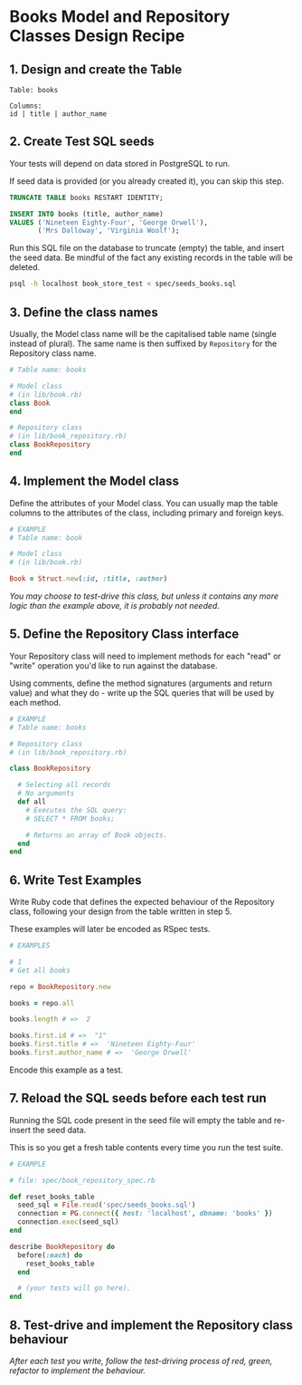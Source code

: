 # Books Model and Repository Classes Design Recipe

## 1. Design and create the Table

```
Table: books

Columns:
id | title | author_name
```

## 2. Create Test SQL seeds

Your tests will depend on data stored in PostgreSQL to run.

If seed data is provided (or you already created it), you can skip this step.

```sql
TRUNCATE TABLE books RESTART IDENTITY;

INSERT INTO books (title, author_name)
VALUES ('Nineteen Eighty-Four', 'George Orwell'),
       ('Mrs Dalloway', 'Virginia Woolf');
```

Run this SQL file on the database to truncate (empty) the table, and insert the seed data. Be mindful of the fact any
existing records in the table will be deleted.

```bash
psql -h localhost book_store_test < spec/seeds_books.sql
```

## 3. Define the class names

Usually, the Model class name will be the capitalised table name (single instead of plural). The same name is then
suffixed by `Repository` for the Repository class name.

```ruby
# Table name: books

# Model class
# (in lib/book.rb)
class Book
end

# Repository class
# (in lib/book_repository.rb)
class BookRepository
end
```

## 4. Implement the Model class

Define the attributes of your Model class. You can usually map the table columns to the attributes of the class,
including primary and foreign keys.

```ruby
# EXAMPLE
# Table name: book

# Model class
# (in lib/book.rb)

Book = Struct.new(:id, :title, :author)
```

*You may choose to test-drive this class, but unless it contains any more logic than the example above, it is probably
not needed.*

## 5. Define the Repository Class interface

Your Repository class will need to implement methods for each "read" or "write" operation you'd like to run against the
database.

Using comments, define the method signatures (arguments and return value) and what they do - write up the SQL queries
that will be used by each method.

```ruby
# EXAMPLE
# Table name: books

# Repository class
# (in lib/book_repository.rb)

class BookRepository

  # Selecting all records
  # No arguments
  def all
    # Executes the SQL query:
    # SELECT * FROM books;

    # Returns an array of Book objects.
  end
end
```

## 6. Write Test Examples

Write Ruby code that defines the expected behaviour of the Repository class, following your design from the table
written in step 5.

These examples will later be encoded as RSpec tests.

```ruby
# EXAMPLES

# 1
# Get all books

repo = BookRepository.new

books = repo.all

books.length # =>  2

books.first.id # =>  "1"
books.first.title # =>  'Nineteen Eighty-Four'
books.first.author_name # =>  'George Orwell'
```

Encode this example as a test.

## 7. Reload the SQL seeds before each test run

Running the SQL code present in the seed file will empty the table and re-insert the seed data.

This is so you get a fresh table contents every time you run the test suite.

```ruby
# EXAMPLE

# file: spec/book_repository_spec.rb

def reset_books_table
  seed_sql = File.read('spec/seeds_books.sql')
  connection = PG.connect({ host: 'localhost', dbname: 'books' })
  connection.exec(seed_sql)
end

describe BookRepository do
  before(:each) do
    reset_books_table
  end

  # (your tests will go here).
end
```

## 8. Test-drive and implement the Repository class behaviour

_After each test you write, follow the test-driving process of red, green, refactor to implement the behaviour._